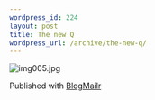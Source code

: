 ```yaml
--- 
wordpress_id: 224
layout: post
title: The new Q
wordpress_url: /archive/the-new-q/
---
```


<p class="blogmailrInlineImage"><img src="http://qgyen.net/blogs/blog/the_new_q/img005.jpg" alt="img005.jpg" /></p><p>Published with <a href="http://www.blogmailr.com/">BlogMailr</a></p>
         
